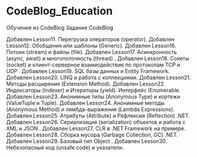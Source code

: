 # CodeBlog_Education
Обучение из CodeBlog
Задание CodeBlog

Добавлен Lesson11. Перегрузка операторов (operator).
Добавлен Lesson12. Обобщения или шаблоны (Generic).
Добавлен Lesson16. Потоки (stream) и файлы (file).
Добавлен Lesson17. Асинхронность (async, await) и многопоточность (thread) .
Добавлен Lesson18. Сокеты (socket) и клиент-серверное взаимодействие по протоколам TCP и UDP .
Добавлен Lesson19. SQL базы данных и Entity Framework.
Добавлен Lesson20. LINQ и работа с коллекциями.
Добавлен Lesson21. Методы расширения (Extension Method).
Добавлен Lesson22. Индексаторы (Indexer) и Итераторы (yield). Интерфейс IEnumerable.
Добавлен Lesson23. Анонимные типы (Anonymous Type) и кортежи (ValueTuple и Tuple).
Добавлен Lesson24. Анонимные методы (Anonymous Method) и лямбда-выражения (Lambda Expressions).
Добавлен Lesson25. Атрибуты (Attribute) и Рефлексия (Reflection) .NET.
Добавлен Lesson26. Сериализация (serialization) объектов и работа с XML и JSON .
Добавлен Lesson27. CLR в .NET Framework на примере.
Добавлен Lesson28. Сборка мусора (Garbage Collection, GC) .NET.
Добавлен Lesson29. Базовый тип Object .
Добавлен Lesson30. Небезопасный код (unsafe code) и указатели.

